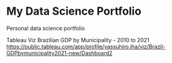 # My Data Science Portfolio
Personal data science portfolio

Tableau Viz
Brazilian GDP by Municipality - 2010 to 2021
https://public.tableau.com/app/profile/yassuhiro.iha/viz/Brazil-GDPbymunicipality2021-new/Dashboard2
